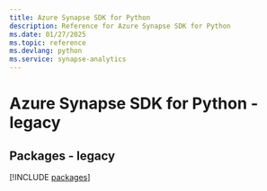 ```yaml
---
title: Azure Synapse SDK for Python
description: Reference for Azure Synapse SDK for Python
ms.date: 01/27/2025
ms.topic: reference
ms.devlang: python
ms.service: synapse-analytics
---
```

# Azure Synapse SDK for Python - legacy
## Packages - legacy
[!INCLUDE [packages](synapse-index.md)]